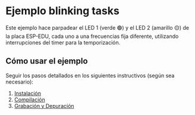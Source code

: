 # Ejemplo blinking tasks

Este ejemplo hace parpadear el LED 1 (verde 🟢) y el LED 2 (amarillo 🟡) de la placa ESP-EDU, cada uno a una frecuencias fija diferente, utilizando interrupciones del timer para la temporización. 

## Cómo usar el ejemplo

Seguir los pasos detallados en los siguientes instructivos (según sea necesario):

1. [Instalación](../../../documentación/instalación.md)
2. [Compilación](../../../documentación/compilación.md)
3. [Grabación y Depuración](../../../documentación/depuración.md)
